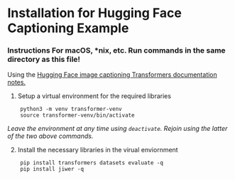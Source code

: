 # Installation for Hugging Face Captioning Example
### Instructions For macOS, *nix, etc. Run commands in the same directory as this file!

Using the [Hugging Face image captioning Transformers documentation notes.](https://huggingface.co/docs/transformers/main/en/tasks/image_captioning)

1. Setup a virtual environment for the required libraries

```
    python3 -m venv transformer-venv
    source transformer-venv/bin/activate
```
*Leave the environment at any time using `deactivate`. Rejoin using the latter of the two above commands.*

2. Install the necessary libraries in the virual enviornment
```
    pip install transformers datasets evaluate -q
    pip install jiwer -q
